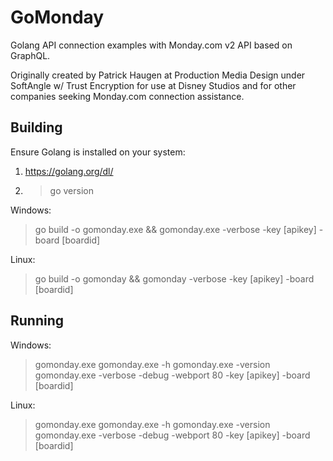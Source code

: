 GoMonday
========

Golang API connection examples with Monday.com v2 API based on GraphQL.

Originally created by Patrick Haugen at Production Media Design under SoftAngle w/ Trust Encryption for use at Disney Studios and for other companies seeking Monday.com connection assistance.

Building
--------

Ensure Golang is installed on your system:
1. https://golang.org/dl/
2. > go version

Windows:
> go build -o gomonday.exe && gomonday.exe -verbose -key [apikey] -board [boardid]

Linux:
> go build -o gomonday && gomonday -verbose -key [apikey] -board [boardid]

Running
-------

Windows:
> gomonday.exe
> gomonday.exe -h
> gomonday.exe -version
> gomonday.exe -verbose -debug -webport 80 -key [apikey] -board [boardid]

Linux:
> gomonday.exe
> gomonday.exe -h
> gomonday.exe -version
> gomonday.exe -verbose -debug -webport 80 -key [apikey] -board [boardid]

